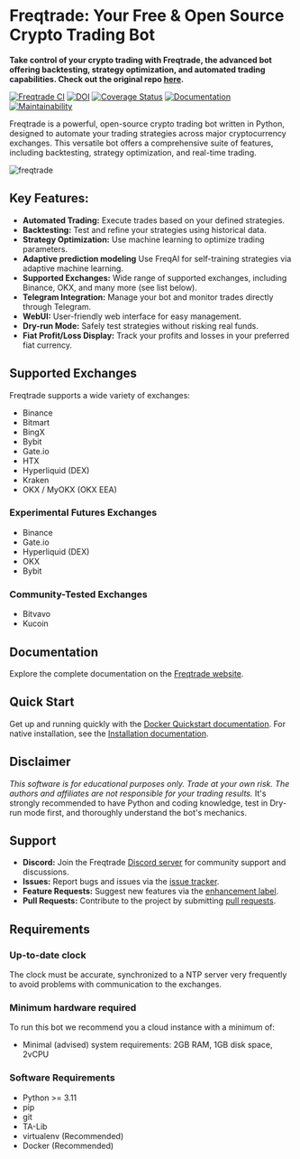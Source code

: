 # Freqtrade: Your Free & Open Source Crypto Trading Bot

**Take control of your crypto trading with Freqtrade, the advanced bot offering backtesting, strategy optimization, and automated trading capabilities. Check out the original repo [here](https://github.com/freqtrade/freqtrade).**

[![Freqtrade CI](https://github.com/freqtrade/freqtrade/actions/workflows/ci.yml/badge.svg?branch=develop)](https://github.com/freqtrade/freqtrade/actions/)
[![DOI](https://joss.theoj.org/papers/10.21105/joss.04864/status.svg)](https://doi.org/10.21105/joss.04864)
[![Coverage Status](https://coveralls.io/repos/github/freqtrade/freqtrade/badge.svg?branch=develop&service=github)](https://coveralls.io/github/freqtrade/freqtrade?branch=develop)
[![Documentation](https://readthedocs.org/projects/freqtrade/badge/)](https://www.freqtrade.io)
[![Maintainability](https://api.codeclimate.com/v1/badges/5737e6d668200b7518ff/maintainability)](https://codeclimate.com/github/freqtrade/freqtrade/maintainability)

Freqtrade is a powerful, open-source crypto trading bot written in Python, designed to automate your trading strategies across major cryptocurrency exchanges. This versatile bot offers a comprehensive suite of features, including backtesting, strategy optimization, and real-time trading.

![freqtrade](https://raw.githubusercontent.com/freqtrade/freqtrade/develop/docs/assets/freqtrade-screenshot.png)

## Key Features:

*   **Automated Trading:** Execute trades based on your defined strategies.
*   **Backtesting:** Test and refine your strategies using historical data.
*   **Strategy Optimization:**  Use machine learning to optimize trading parameters.
*   **Adaptive prediction modeling** Use FreqAI for self-training strategies via adaptive machine learning.
*   **Supported Exchanges:** Wide range of supported exchanges, including Binance, OKX, and many more (see list below).
*   **Telegram Integration:**  Manage your bot and monitor trades directly through Telegram.
*   **WebUI:** User-friendly web interface for easy management.
*   **Dry-run Mode:** Safely test strategies without risking real funds.
*   **Fiat Profit/Loss Display:** Track your profits and losses in your preferred fiat currency.

## Supported Exchanges

Freqtrade supports a wide variety of exchanges:

*   Binance
*   Bitmart
*   BingX
*   Bybit
*   Gate.io
*   HTX
*   Hyperliquid (DEX)
*   Kraken
*   OKX / MyOKX (OKX EEA)

### Experimental Futures Exchanges

*   Binance
*   Gate.io
*   Hyperliquid (DEX)
*   OKX
*   Bybit

### Community-Tested Exchanges

*   Bitvavo
*   Kucoin

## Documentation

Explore the complete documentation on the [Freqtrade website](https://www.freqtrade.io).

## Quick Start

Get up and running quickly with the [Docker Quickstart documentation](https://www.freqtrade.io/en/stable/docker_quickstart/).  For native installation, see the [Installation documentation](https://www.freqtrade.io/en/stable/installation/).

## Disclaimer

*This software is for educational purposes only. Trade at your own risk. The authors and affiliates are not responsible for your trading results.*  It's strongly recommended to have Python and coding knowledge, test in Dry-run mode first, and thoroughly understand the bot's mechanics.

## Support

*   **Discord:** Join the Freqtrade [Discord server](https://discord.gg/p7nuUNVfP7) for community support and discussions.
*   **Issues:** Report bugs and issues via the [issue tracker](https://github.com/freqtrade/freqtrade/issues?q=is%3Aissue).
*   **Feature Requests:** Suggest new features via the [enhancement label](https://github.com/freqtrade/freqtrade/labels/enhancement).
*   **Pull Requests:** Contribute to the project by submitting [pull requests](https://github.com/freqtrade/freqtrade/pulls).

## Requirements

### Up-to-date clock

The clock must be accurate, synchronized to a NTP server very frequently to avoid problems with communication to the exchanges.

### Minimum hardware required

To run this bot we recommend you a cloud instance with a minimum of:

*   Minimal (advised) system requirements: 2GB RAM, 1GB disk space, 2vCPU

### Software Requirements

*   Python >= 3.11
*   pip
*   git
*   TA-Lib
*   virtualenv (Recommended)
*   Docker (Recommended)